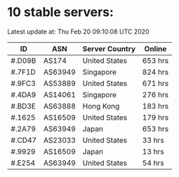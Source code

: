 # 10 stable servers:

Latest update at: Thu Feb 20 09:10:08 UTC 2020

| ID | ASN | Server Country | Online |
| -- | --- | -------------- | ------ |
| #.D09B | AS174 | United States | 653 hrs |
| #.7F1D | AS63949 | Singapore | 824 hrs |
| #.9FC3 | AS53889 | United States | 671 hrs |
| #.4DA9 | AS14061 | Singapore | 276 hrs |
| #.BD3E | AS63888 | Hong Kong | 183 hrs |
| #.1625 | AS16509 | United States | 179 hrs |
| #.2A79 | AS63949 | Japan | 653 hrs |
| #.CD47 | AS23033 | United States | 33 hrs |
| #.9929 | AS16509 | Japan | 13 hrs |
| #.E254 | AS63949 | United States | 54 hrs |

